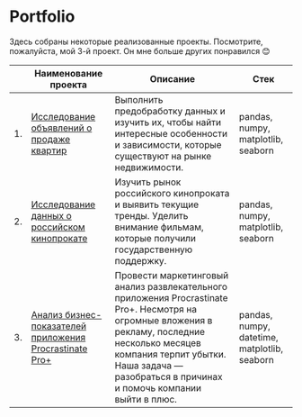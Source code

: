 # Portfolio 

Здесь собраны некоторые реализованные проекты. Посмотрите, пожалуйста, мой 3-й проект. Он мне больше других понравился 😊


|  | Наименование проекта | Описание | Стек |
|--- | --- | --- | --- |
|1. | [Исследование объявлений о продаже квартир](https://github.com/shurikovyy/Portfolio/blob/main/Practicum%20project:%20Real%20estate/real_estate.ipynb) | Выполнить предобработку данных и изучить их, чтобы найти интересные особенности и зависимости, которые существуют на рынке недвижимости. | pandas, numpy, matplotlib, seaborn |
|2. | [Исследование данных о российском кинопрокате](https://github.com/shurikovyy/Portfolio/blob/main/Practicum%20project:%20Movies/movies.ipynb) | Изучить рынок российского кинопроката и выявить текущие тренды. Уделить внимание фильмам, которые получили государственную поддержку. |  pandas, numpy, matplotlib, seaborn |
|3. | [Анализ бизнес-показателей приложения Procrastinate Pro+]() | Провести маркетинговый анализ развлекательного приложения Procrastinate Pro+. Несмотря на огромные вложения в рекламу, последние несколько месяцев компания терпит убытки. Наша задача — разобраться в причинах и помочь компании выйти в плюс. | pandas, numpy, datetime, matplotlib, seaborn |
